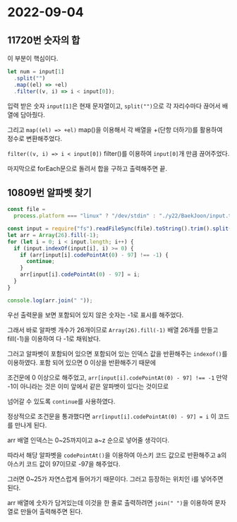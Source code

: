 # 2022-09-04

## 11720번 숫자의 합

이 부분이 핵심이다.

```js
let num = input[1]
  .split("")
  .map((el) => +el)
  .filter((v, i) => i < input[0]);
```

입력 받은 숫자 `input[1]`은 현재 문자열이고, `split("")`으로 각 자리수마다 끊어서 배열에 담아줬다.

그리고 `map((el) => +el)` map()을 이용해서 각 배열을 +(단항 더하기)를 활용하여 정수로 변환해주었다.

`filter((v, i) => i < input[0])` filter()를 이용하여 `input[0]`개 만큼 끊어주었다.

마지막으로 forEach문으로 돌려서 합을 구하고 출력해주면 끝.

## 10809번 알파벳 찾기

```js
const file =
  process.platform === "linux" ? "/dev/stdin" : "./y22/BaekJoon/input.txt";

const input = require("fs").readFileSync(file).toString().trim().split("");
let arr = Array(26).fill(-1);
for (let i = 0; i < input.length; i++) {
  if (input.indexOf(input[i], i) >= 0) {
    if (arr[input[i].codePointAt(0) - 97] !== -1) {
      continue;
    }
    arr[input[i].codePointAt(0) - 97] = i;
  }
}

console.log(arr.join(" "));
```

우선 출력문을 보면 포함되어 있지 않은 숫자는 -1로 표시를 해주었다.

그래서 바로 알파벳 개수가 26개이므로 `Array(26).fill(-1)` 배열 26개를 만들고 fill(-1)을 이용하여 다 -1로 채워놨다.

그러고 알파벳이 포함되어 있으면 포함되어 있는 인덱스 값을 반환해주는 `indexof()`를 이용하였다. 포함 되어 있으면 0 이상을 반환해주기 때문에

조건문에 0 이상으로 해주었고, `arr[input[i].codePointAt(0) - 97] !== -1` 만약 -1이 아니라는 것은 이미 앞에서 같은 알파벳이 있다는 것이므로

넘어갈 수 있도록 `continue`를 사용하였다.

정상적으로 조건문을 통과했다면 `arr[input[i].codePointAt(0) - 97] = i` 이 코드를 만나게 된다.

arr 배열 인덱스는 0~25까지이고 a~z 순으로 넣어줄 생각이다.

따라서 해당 알파벳을 `codePointAt()`을 이용하여 아스키 코드 값으로 반환해주고 a의 아스키 코드 값이 97이므로 -97을 해주었다.

그러면 0~25가 자연스럽게 들어가기 때문이다. 그러고 등장하는 위치인 i를 넣어주면 된다.

arr 배열에 숫자가 담겨있는데 이것을 한 줄로 출력하려면 `join(" ")`을 이용하여 문자열로 만들어 출력해주면 된다.
